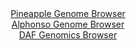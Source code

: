 <div id="Pineapple_Genome_Browser" align="center">
  <a href="https://igv.org/app/?sessionURL=blob:zZPRbpswFIbfxVKrTSKAISEBqZrSLE2rNKnWjJCmqpABQ9yCTWwDIVHefW61aTed1FxsmuQLn6Njn__8_nwANeaCMAo8YOmwp0MINCA2rFmgoszxHBVYAC9FucAa4DjFHNMYA.8AUiQk8u9v1cmNlKXwDIPIslMgmjFd2Doq0J5R1Ag9ZoUxYnmOIsaRZFwYlxzVzCBZ3WlwhMpSV71tvWckSCID5eWGUcGMEtMsbNR94a9UmGHKChwWVS7Jm4BQ6VEaEz1FX4bBYhjHWIgpbm.Si.H0Zri0x_564ozW_t114DvB.YJkFMmK4wvorrbferPnEZ4Fiy1bVTkvgt1gOUkezuyv5.NdSTgWF7APB7bT7ZmmMobQBO_.p5nVIifOXSXVJh5tZ.Po5sy6dO_qZjR52Jf0.8vzuvvu5BAcNZCzuFIkgHjD.x40Ndt0tJ7ldF63cKCZpqv84YwA7_FJA5Kj.EWVPx6AbEvFCxB4W72howHGE8yB13FNsw9d1.p1.13TdeFRO4CK53_P3Cv_3u2b1tCynDAluVQwJ6GgpdARpXodp3q2P9HNabGaUWdgwfv5Erer5sy6QtHYXj_ctfP3OXr9YKr52xOqUT.i6Z.Q9xEhuoxOxS3w232ysxVqE6eBz3i.bK9VgBlG04L4f7ToNHtSxgskVb3KqPAnczXiBFGpEjURJCI5kW2gnGQN8KBlK3RBzHKmWAQ8iz6ZmqnBnvn5N6L28en4Aw--">Pineapple Genome Browser</a>
</div>
<div id="Alphonso_Genome_Browser" align="center">
  <a href="https://igv.org/app/?sessionURL=blob:zZJda9swFIb_i6BlA8ffsWtDGWmaNE1LU5I46VqKkW3ZUSdLjiTb.SD_fVrY2E0HzcXGQBfS4UjnfV89e9AgLjCjIAS2bnV1ywIaECvWzmBZEfQASyRAmEMikAY4yhFHNEUg3IMcCgmj6b26uZKyEqFhYFl1SkgLpgtHhyXcMQpboaesNPqMEJgwDiXjwrjisGEGLppOixJYVbqa7ehdI4MSGpBUK0YFMypEi7hV78W_SnGBKCtRXNZE4qOAWOlRGjM9h196y1kvTZEQd2h7m1327m57C2cQPd94_edoMlpG3vJ8hgsKZc3R5R220Zu7qvGz2AznD6N6YDvFKMlJy86c6_PBpsIciUvLty4cz_UcRwWDaYY2_5NntfCJvvnmWj5.3TzNe9R98vuesyPZw3j01o7Td3274KABwtJacQDSFfdDy9Qc09O6ttf5sbUuNNMMVDqcYRC.vGpAcph.U.0veyC3laIFCLSuj.BogPEMcRB2AtP0rSCwu67vmkFgHbQ9qDn5e9EOo2ngm3bPtr04x0QqlLNY0ErokFK9SXO92J2Y5WC4vqm2mI7NyXL9ND.zh0FrR7PFTCRo8Ic0NaCGHz9QWf2Ipn_C3UeE6DI5FbaboJzcj7e4zVPvzV8M.9OsOLOvJrO51Yh3A.oqu6eFkzNeQqn6VUUdfxLXQI4hlarQYIETTLDcLlWOrAWhZTsKXJAywhSJgBfJJ1MzNatrfv4NqHN4PXwH">Alphonso Genome Browser</a>
</div>


<div id="DAF_Genomics_Browser" align="center">
  <a href="https://igv.org/app/?sessionURL=blob:tZFra9swFIb_i6D95KvkS2wIw3TN1iZ0LMFLllLCmSxfmC15kjw3C_nvE17HYKOMQQeSkDiX99V5Tugrk6oRHKUIO37o.D6ykKrFuIGub9kddEyhtIRWMQtJVjLJOGUoPaESlIZ8vTKVtda9Sl23gNKuGBddQ5WjiAO9rcSga2ZSbexAB98Eh1E5VHQmWYMLbV8LroQLlDKlbM_tGa8OI5jjZ.wwtWSHbmh1M6kejAljrHBKMG4bXrDHvxj5D8pmNa.y7Sab6pfseFPMs.VN9oFc5_s30dU.f_d2m0fby01TcdCDZPOdbm9XtwN5r1bL4x18XO8WRVWNaiSzC_L68vqxbyRTcz_2ZyQKwihGZwu1gg4GAaK19FM_sGI8s3AQ2E9XEkZmBlI0KL1_sJCWQD.b9PsT0sfegEKKfRkmZhYSsmASpXbiebGfJDgM4sBLEv9sndAg2xcmucjXSezhDOPI.QSd0S.bdhqfEfoz.FIYf.ts9r9i8rIhx.QqWehjFl7gRUbJjhf5nq7EznsGlIWe_VgpZAfahH48n7BAa_Q6xvUvLuT8cP4O">DAF Genomics Browser</a>
</div>
